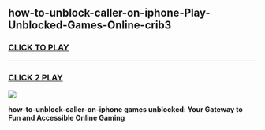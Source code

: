 
## how-to-unblock-caller-on-iphone-Play-Unblocked-Games-Online-crib3
<h3>
<a href="https://premium76.site?title=how-to-unblock-caller-on-iphone&ref=25A">CLICK TO PLAY</a></h3>
<hr>

<h3>
<a href="https://premium76.site?title=how-to-unblock-caller-on-iphone&ref=25A">CLICK 2 PLAY</a>
  
</h3>

<a href="https://premium76.site?title=how-to-unblock-caller-on-iphone&ref=25A"><img src="https://clearcache.store/games.png"></a>


**how-to-unblock-caller-on-iphone games unblocked: Your Gateway to Fun and Accessible Online Gaming**
